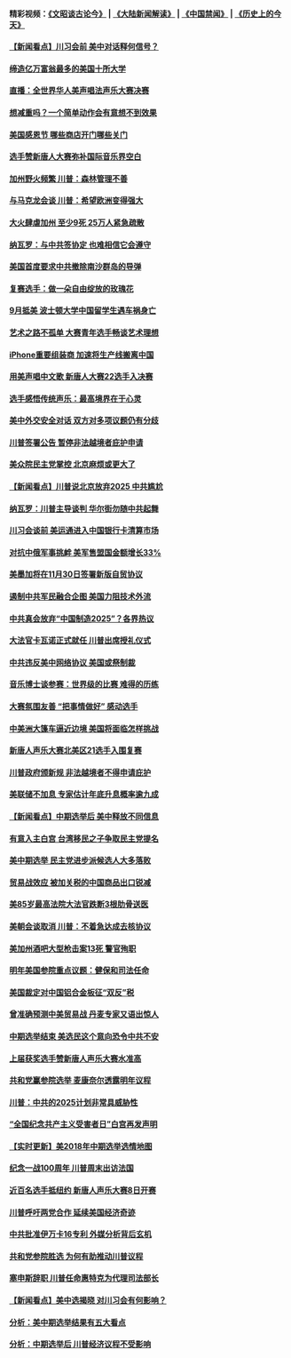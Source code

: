 #### 精彩视频：[《文昭谈古论今》](https://github.com/gfw-breaker/wenzhao/blob/master/README.md?t=11110331?t=11110031) | [《大陆新闻解读》](https://github.com/gfw-breaker/ntdtv-comedy/blob/master/README.md?t=11110331?t=11110031) | [《中国禁闻》](https://github.com/gfw-breaker/ntdtv-news/blob/master/README.md?t=11110331?t=11110031) | [《历史上的今天》](https://github.com/gfw-breaker/today-in-history/blob/master/README.md?t=11110331?t=11110031) 

#### [【新闻看点】川习会前 美中对话释何信号？](../pages/nsc412/n10843452.md?t=11110331?t=11110031) 

#### [缔造亿万富翁最多的美国十所大学](../pages/nsc412/n10843585.md?t=11110331?t=11110031) 

#### [直播：全世界华人美声唱法声乐大赛决赛](../pages/nsc412/n10836869.md?t=11110331?t=11110031) 

#### [想减重吗？一个简单动作会有意想不到效果](../pages/nsc412/n10843586.md?t=11110331?t=11110031) 

#### [美国感恩节 哪些商店开门哪些关门](../pages/nsc412/n10843556.md?t=11110331?t=11110031) 

#### [选手赞新唐人大赛弥补国际音乐界空白](../pages/nsc412/n10842703.md?t=11110331?t=11110031) 

#### [加州野火频繁 川普：森林管理不善](../pages/nsc412/n10843422.md?t=11110331?t=11110031) 

#### [与马克龙会谈 川普：希望欧洲变得强大](../pages/nsc412/n10843329.md?t=11110331?t=11110031) 

#### [大火肆虐加州 至少9死 25万人紧急疏散](../pages/nsc412/n10842416.md?t=11110331?t=11110031) 

#### [纳瓦罗：与中共签协定 也难相信它会遵守](../pages/nsc412/n10842590.md?t=11110331?t=11110031) 

#### [美国首度要求中共撤除南沙群岛的导弹](../pages/nsc412/n10842945.md?t=11110331?t=11110031) 

#### [复赛选手：做一朵自由绽放的玫瑰花](../pages/nsc412/n10842696.md?t=11110331?t=11110031) 

#### [9月抵美 波士顿大学中国留学生遇车祸身亡](../pages/nsc412/n10842686.md?t=11110331?t=11110031) 

#### [艺术之路不孤单 大赛青年选手畅谈艺术理想](../pages/nsc412/n10842614.md?t=11110331?t=11110031) 

#### [iPhone重要组装商 加速将生产线搬离中国](../pages/nsc412/n10842211.md?t=11110331?t=11110031) 

#### [用美声唱中文歌 新唐人大赛22选手入决赛](../pages/nsc412/n10842581.md?t=11110331?t=11110031) 

#### [选手感悟传统声乐：最高境界在于心灵](../pages/nsc412/n10842598.md?t=11110331?t=11110031) 

#### [美中外交安全对话 双方对多项议题仍有分歧](../pages/nsc412/n10842370.md?t=11110331?t=11110031) 

#### [川普签署公告 暂停非法越境者庇护申请](../pages/nsc412/n10842147.md?t=11110331?t=11110031) 

#### [美众院民主党掌控 北京麻烦或更大了](../pages/nsc412/n10841908.md?t=11110331?t=11110031) 

#### [【新闻看点】川普说北京放弃2025 中共尴尬](../pages/nsc412/n10841915.md?t=11110331?t=11110031) 

#### [纳瓦罗：川普主导谈判 华尔街勿随中共起舞](../pages/nsc412/n10842139.md?t=11110331?t=11110031) 

#### [川习会谈前 美运通进入中国银行卡清算市场](../pages/nsc412/n10842075.md?t=11110331?t=11110031) 

#### [对抗中俄军事挑衅 美军售盟国金额增长33%](../pages/nsc412/n10841961.md?t=11110331?t=11110031) 

#### [美墨加将在11月30日签署新版自贸协议](../pages/nsc412/n10841572.md?t=11110331?t=11110031) 

#### [遏制中共军民融合企图 美国力阻技术外流](../pages/nsc412/n10841555.md?t=11110331?t=11110031) 

#### [中共真会放弃“中国制造2025”？各界热议](../pages/nsc412/n10841356.md?t=11110331?t=11110031) 

#### [大法官卡瓦诺正式就任 川普出席授礼仪式](../pages/nsc412/n10840367.md?t=11110331?t=11110031) 

#### [中共违反美中网络协议 美国或祭制裁](../pages/nsc412/n10840238.md?t=11110331?t=11110031) 

#### [音乐博士谈参赛：世界级的比赛 难得的历练](../pages/nsc412/n10839835.md?t=11110331?t=11110031) 

#### [大赛氛围友善 “把事情做好” 感动选手](../pages/nsc412/n10839875.md?t=11110331?t=11110031) 

#### [中美洲大篷车逼近边境 美国将面临怎样挑战](../pages/nsc412/n10839620.md?t=11110331?t=11110031) 

#### [新唐人声乐大赛北美区21选手入围复赛](../pages/nsc412/n10839807.md?t=11110331?t=11110031) 

#### [川普政府颁新规 非法越境者不得申请庇护](../pages/nsc412/n10839735.md?t=11110331?t=11110031) 

#### [美联储不加息 专家估计年底升息概率逾九成](../pages/nsc412/n10839625.md?t=11110331?t=11110031) 

#### [【新闻看点】中期选举后 美中释放不同信息](../pages/nsc412/n10839180.md?t=11110331?t=11110031) 

#### [有意入主白宫 台湾移民之子争取民主党提名](../pages/nsc412/n10839477.md?t=11110331?t=11110031) 

#### [美中期选举 民主党进步派候选人大多落败](../pages/nsc412/n10839376.md?t=11110331?t=11110031) 

#### [贸易战效应 被加关税的中国商品出口锐减](../pages/nsc412/n10839305.md?t=11110331?t=11110031) 

#### [美85岁最高法院大法官跌断3根肋骨送医](../pages/nsc412/n10839064.md?t=11110331?t=11110031) 

#### [美朝会谈取消 川普：不着急达成去核协议](../pages/nsc412/n10837895.md?t=11110331?t=11110031) 

#### [美加州酒吧大型枪击案13死 警官殉职](../pages/nsc412/n10838345.md?t=11110331?t=11110031) 

#### [明年美国参院重点议题：健保和司法任命](../pages/nsc412/n10838362.md?t=11110331?t=11110031) 

#### [美国裁定对中国铝合金板征“双反”税](../pages/nsc412/n10837584.md?t=11110331?t=11110031) 

#### [曾准确预测中美贸易战 丹麦专家又语出惊人](../pages/nsc412/n10837600.md?t=11110331?t=11110031) 

#### [中期选举结束 美选民这个意向恐令中共不安](../pages/nsc412/n10837538.md?t=11110331?t=11110031) 

#### [上届获奖选手赞新唐人声乐大赛水准高](../pages/nsc412/n10837404.md?t=11110331?t=11110031) 

#### [共和党赢参院选举 麦康奈尔透露明年议程](../pages/nsc412/n10837374.md?t=11110331?t=11110031) 

#### [川普：中共的2025计划非常具威胁性](../pages/nsc412/n10837413.md?t=11110331?t=11110031) 

#### [“全国纪念共产主义受害者日”白宫再发声明](../pages/nsc412/n10837350.md?t=11110331?t=11110031) 

#### [【实时更新】美2018年中期选举选情地图](../pages/nsc412/n10834279.md?t=11110331?t=11110031) 

#### [纪念一战100周年 川普周末出访法国](../pages/nsc412/n10837179.md?t=11110331?t=11110031) 

#### [近百名选手抵纽约 新唐人声乐大赛8日开赛](../pages/nsc412/n10837104.md?t=11110331?t=11110031) 

#### [川普呼吁两党合作 延续美国经济奇迹](../pages/nsc412/n10837121.md?t=11110331?t=11110031) 

#### [中共批准伊万卡16专利 外媒分析背后玄机](../pages/nsc412/n10836498.md?t=11110331?t=11110031) 

#### [共和党参院胜选 为何有助推动川普议程](../pages/nsc412/n10836979.md?t=11110331?t=11110031) 

#### [塞申斯辞职 川普任命惠特克为代理司法部长](../pages/nsc412/n10836938.md?t=11110331?t=11110031) 

#### [【新闻看点】美中选揭晓 对川习会有何影响？](../pages/nsc412/n10836680.md?t=11110331?t=11110031) 

#### [分析：美中期选举结果有五大看点](../pages/nsc412/n10836688.md?t=11110331?t=11110031) 

#### [分析：中期选举后 川普经济议程不受影响](../pages/nsc412/n10836639.md?t=11110331?t=11110031) 

